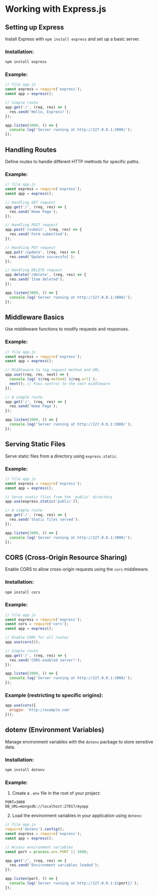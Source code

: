 # Working with Express.js

## Setting up Express

Install Express with `npm install express` and set up a basic server.

### Installation:
```bash
npm install express
```

### Example:
```javascript
// file app.js
const express = require('express');
const app = express();

// Simple route
app.get('/', (req, res) => {
  res.send('Hello, Express!');
});

app.listen(3000, () => {
  console.log('Server running at http://127.0.0.1:3000/');
});
```

## Handling Routes

Define routes to handle different HTTP methods for specific paths.

### Example:
```javascript
// file app.js
const express = require('express');
const app = express();

// Handling GET request
app.get('/', (req, res) => {
  res.send('Home Page');
});

// Handling POST request
app.post('/submit', (req, res) => {
  res.send('Form submitted');
});

// Handling PUT request
app.put('/update', (req, res) => {
  res.send('Update successful');
});

// Handling DELETE request
app.delete('/delete', (req, res) => {
  res.send('Item deleted');
});

app.listen(3000, () => {
  console.log('Server running at http://127.0.0.1:3000/');
});
```

## Middleware Basics

Use middleware functions to modify requests and responses.

### Example:
```javascript
// file app.js
const express = require('express');
const app = express();

// Middleware to log request method and URL
app.use((req, res, next) => {
  console.log(`${req.method} ${req.url}`);
  next(); // Pass control to the next middleware
});

// A simple route
app.get('/', (req, res) => {
  res.send('Home Page');
});

app.listen(3000, () => {
  console.log('Server running at http://127.0.0.1:3000/');
});
```

## Serving Static Files

Serve static files from a directory using `express.static`.

### Example:
```javascript
// file app.js
const express = require('express');
const app = express();

// Serve static files from the 'public' directory
app.use(express.static('public'));

// A simple route
app.get('/', (req, res) => {
  res.send('Static files served');
});

app.listen(3000, () => {
  console.log('Server running at http://127.0.0.1:3000/');
});
```

## CORS (Cross-Origin Resource Sharing)

Enable CORS to allow cross-origin requests using the `cors` middleware.

### Installation:
```bash
npm install cors
```

### Example:
```javascript
// file app.js
const express = require('express');
const cors = require('cors');
const app = express();

// Enable CORS for all routes
app.use(cors());

// Simple route
app.get('/', (req, res) => {
  res.send('CORS-enabled server!');
});

app.listen(3000, () => {
  console.log('Server running at http://127.0.0.1:3000/');
});
```

### Example (restricting to specific origins):
```javascript
app.use(cors({
  origin: 'http://example.com'
}));
```

## dotenv (Environment Variables)

Manage environment variables with the `dotenv` package to store sensitive data.

### Installation:
```bash
npm install dotenv
```

### Example:
1. Create a `.env` file in the root of your project:
```dotenv
PORT=3000
DB_URL=mongodb://localhost:27017/myapp
```

2. Load the environment variables in your application using `dotenv`:
```javascript
// file app.js
require('dotenv').config();
const express = require('express');
const app = express();

// Access environment variables
const port = process.env.PORT || 3000;

app.get('/', (req, res) => {
  res.send('Environment variables loaded');
});

app.listen(port, () => {
  console.log(`Server running at http://127.0.0.1:${port}/`);
});
```